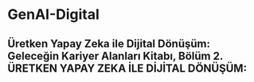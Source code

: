 # GenAI-Digital

## Üretken Yapay Zeka ile Dijital Dönüşüm: Geleceğin Kariyer Alanları Kitabı, Bölüm 2. ÜRETKEN YAPAY ZEKA İLE DİJİTAL DÖNÜŞÜM: 
